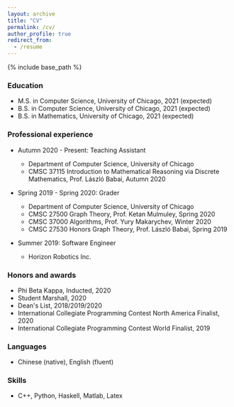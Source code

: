 ```yaml
---
layout: archive
title: "CV"
permalink: /cv/
author_profile: true
redirect_from:
  - /resume
---
```


{% include base_path %}

### Education
* M.S. in Computer Science, University of Chicago, 2021 (expected)
* B.S. in Computer Science, University of Chicago, 2021 (expected)
* B.S. in Mathematics, University of Chicago, 2021 (expected)

### Professional experience
* Autumn 2020 - Present: Teaching Assistant
  * Department of Computer Science, University of Chicago
  * CMSC 37115 Introduction to Mathematical Reasoning via Discrete Mathematics, Prof. L&#225;szl&#243; Babai, Autumn 2020

* Spring 2019 - Spring 2020: Grader
  * Department of Computer Science, University of Chicago
  * CMSC 27500 Graph Theory, Prof. Ketan Mulmuley, Spring 2020
  * CMSC 37000 Algorithms, Prof. Yury Makarychev, Winter 2020
  * CMSC 27530 Honors Graph Theory, Prof. L&#225;szl&#243; Babai, Spring 2019

* Summer 2019: Software Engineer
  * Horizon Robotics Inc.
  
### Honors and awards
* Phi Beta Kappa, Inducted, 2020
* Student Marshall, 2020
* Dean's List, 2018/2019/2020
* International Collegiate Programming Contest North America Finalist, 2020
* International Collegiate Programming Contest World Finalist, 2019
  
### Languages
* Chinese (native), English (fluent)
  
### Skills
* C++, Python, Haskell, Matlab, Latex
